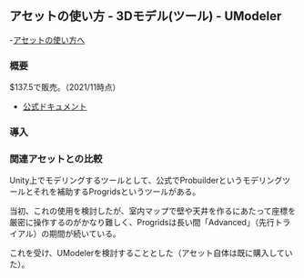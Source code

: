 ## アセットの使い方 - 3Dモデル(ツール) - UModeler

-[アセットの使い方へ](./../)

### 概要

\$137.5で販売。（2021/11時点）

- [公式ドキュメント](https://umodeler.github.io/index.html)



### 導入

### 関連アセットとの比較

Unity上でモデリングするツールとして、公式でProbuilderというモデリングツールとそれを補助するProgridsというツールがある。

当初、これの使用を検討したが、室内マップで壁や天井を作るにあたって座標を厳密に操作するのがかなり難しく、Progridsは長い間「Advanced」（先行トライアル）の期間が続いている。

これを受け、UModelerを検討することとした（アセット自体は既に購入していた）。













